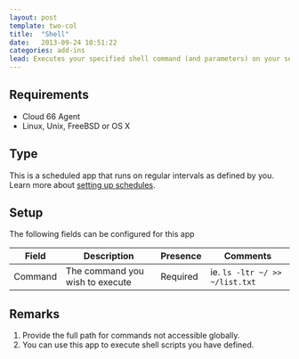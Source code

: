 ```yaml
---
layout: post
template: two-col
title:  "Shell"
date:   2013-09-24 10:51:22
categories: add-ins
lead: Executes your specified shell command (and parameters) on your server
---
```



## Requirements
- Cloud 66  Agent
- Linux, Unix, FreeBSD or OS X

## Type
This is a scheduled app that runs on regular intervals as defined by you. Learn more about [setting up schedules](/add-ins/settingup-schedules.html).

## Setup
The following fields can be configured for this app

<table class='table table-bordered table-striped'>
	<thead>
		<tr>
			<th>Field</th>
			<th>Description</th>
			<th>Presence</th>
			<th>Comments</th>
		</tr>
	</thead>
	<tbody>
		<tr>
			<td>Command</td>
			<td>The command you wish to execute</td>
			<td><span class='label label-important'>Required</span></td>
			<td>ie. <code>ls -ltr ~/ >> ~/list.txt</code></td>
		</tr>
	</tbody>
</table>

## Remarks
1. Provide the full path for commands not accessible globally.
2. You can use this app to execute shell scripts you have defined.